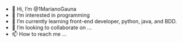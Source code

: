 - 👋 Hi, I’m @1MarianoGauna
- 👀 I’m interested in programming
- 🌱 I’m currently learning front-end developer, python, java, and BDD.
- 💞️ I’m looking to collaborate on ...
- 📫 How to reach me ...

<!---
1MarianoGauna/1MarianoGauna is a ✨ special ✨ repository because its `README.md` (this file) appears on your GitHub profile.
You can click the Preview link to take a look at your changes.
--->
